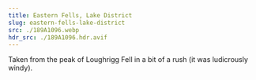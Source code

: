 ```yaml
---
title: Eastern Fells, Lake District
slug: eastern-fells-lake-district
src: ./189A1096.webp
hdr_src: ./189A1096.hdr.avif
---
```


Taken from the peak of Loughrigg Fell in a bit of a rush (it was ludicrously
windy).
